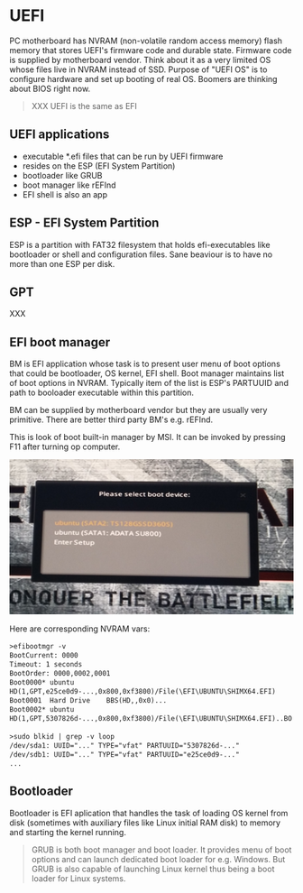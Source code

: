 # UEFI

PC motherboard has NVRAM (non-volatile random access memory) flash memory that stores UEFI's firmware code and durable state. Firmware code is supplied by motherboard vendor. Think about it as a very limited OS whose files live in NVRAM instead of SSD. Purpose of "UEFI OS" is to configure hardware and set up booting of real OS. Boomers are thinking about BIOS right now.

> XXX UEFI is the same as EFI

## UEFI applications

- executable *.efi files that can be run by UEFI firmware
- resides on the ESP (EFI System Partition)
- bootloader like GRUB
- boot manager like rEFInd
- EFI shell is also an app

## ESP - EFI System Partition

 ESP is a partition with FAT32 filesystem that holds efi-executables like bootloader or shell and configuration files. Sane beaviour is to have no more than one ESP per disk.

## GPT

XXX

## EFI boot manager

BM is EFI application whose task is to present user menu of boot options that could be bootloader, OS kernel, EFI shell. Boot manager maintains list of boot options in NVRAM. Typically item of the list is ESP's PARTUUID and path to booloader executable within this partition.

BM can be supplied by motherboard vendor but they are usually very primitive. There are better third party BM's e.g. rEFInd. 

This is look of boot built-in manager by MSI. It can be invoked by pressing F11 after turning op computer.

![BBS UEFI](./msi-built-in-boot-manager.jpg)

Here are corresponding NVRAM vars:

```
>efibootmgr -v
BootCurrent: 0000
Timeout: 1 seconds
BootOrder: 0000,0002,0001
Boot0000* ubuntu	HD(1,GPT,e25ce0d9-...,0x800,0xf3800)/File(\EFI\UBUNTU\SHIMX64.EFI)
Boot0001  Hard Drive	BBS(HD,,0x0)...
Boot0002* ubuntu	HD(1,GPT,5307826d-...,0x800,0xf3800)/File(\EFI\UBUNTU\SHIMX64.EFI)..BO

>sudo blkid | grep -v loop
/dev/sda1: UUID="..." TYPE="vfat" PARTUUID="5307826d-..."
/dev/sdb1: UUID="..." TYPE="vfat" PARTUUID="e25ce0d9-..."
...
```

## Bootloader

Bootloader is EFI aplication that handles the task of loading OS kernel from disk (sometimes with auxiliary files like Linux initial RAM disk) to memory and starting the kernel running.

> GRUB is both boot manager and boot loader. It provides menu of boot options and can launch dedicated boot loader for e.g. Windows. But GRUB is also capable of launching Linux kernel thus being a boot loader for Linux systems.